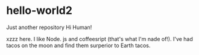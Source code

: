 # hello-world2
Just another repository
Hi Human!

xzzz here. I like Node. js and coffeesript (that's what I'm nade of!).
I've had tacos on the moon and find them surperior to Earth tacos.
